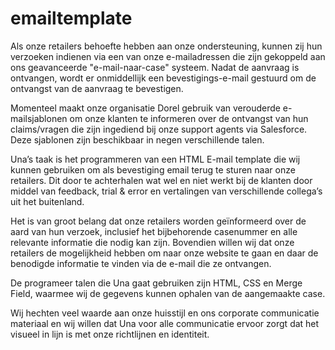 ﻿# emailtemplate
Als onze retailers behoefte hebben aan onze ondersteuning, kunnen zij hun verzoeken indienen via een van onze e-mailadressen die zijn gekoppeld aan ons geavanceerde "e-mail-naar-case" systeem. Nadat de aanvraag is ontvangen, wordt er onmiddellijk een bevestigings-e-mail gestuurd om de ontvangst van de aanvraag te bevestigen. 

 

Momenteel maakt onze organisatie Dorel gebruik van verouderde e-mailsjablonen om onze klanten te informeren over de ontvangst van hun claims/vragen die zijn ingediend bij onze support agents via Salesforce. Deze sjablonen zijn beschikbaar in negen verschillende talen. 

 

Una’s taak is het programmeren van een HTML E-mail template die wij kunnen gebruiken om als bevestiging email terug te sturen naar onze retailers. Dit door te achterhalen wat wel en niet werkt bij de klanten door middel van feedback, trial & error en vertalingen van verschillende collega’s uit het buitenland.  

 

Het is van groot belang dat onze retailers worden geïnformeerd over de aard van hun verzoek, inclusief het bijbehorende casenummer en alle relevante informatie die nodig kan zijn. Bovendien willen wij dat onze retailers de mogelijkheid hebben om naar onze website te gaan en daar de benodigde informatie te vinden via de e-mail die ze ontvangen. 

 

De programeer talen die Una gaat gebruiken zijn HTML, CSS en Merge Field, waarmee wij de gegevens kunnen ophalen van de aangemaakte case. 

 

Wij hechten veel waarde aan onze huisstijl en ons corporate communicatie materiaal en wij willen dat Una voor alle communicatie ervoor zorgt dat het visueel in lijn is met onze richtlijnen en identiteit. 
